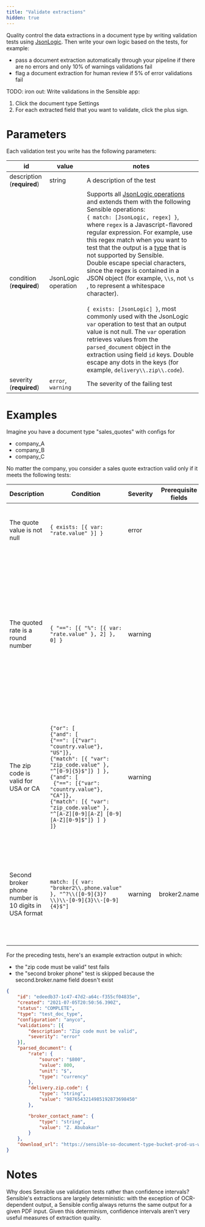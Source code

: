 ```yaml
---
title: "Validate extractions"
hidden: true
---
```


 

Quality control the data extractions in a document type by writing validation tests using  [JsonLogic](https://jsonlogic.com/).  Then write your own logic based on the tests, for example:

- pass a document extraction automatically through your pipeline if there are no errors and only 10% of warnings validations fail
- flag a document extraction for human review if 5% of error validations fail

TODO: iron out: Write validations in the Sensible app:

1. Click the document type Settings
2. For each extracted field that you want to validate, click the plus sign.

Parameters
====

Each validation test you write has the following parameters:

| id                         | value               | notes                                                        |
| -------------------------- | ------------------- | ------------------------------------------------------------ |
| description (**required**) | string              | A description of the test                                    |
| condition (**required**)   | JsonLogic operation | Supports all [JsonLogic operations](https://jsonlogic.com/operations.html)  and extends them with the following Sensible operations:<br/> `{ match: [JsonLogic, regex] }`, where `regex` is a Javascript-flavored regular expression. For example, use this  regex match when you want to test that the output is a [type](doc:types) that is not supported by Sensible.<br/>Double escape special characters, since the regex is contained in a JSON object (for example, `\\s`, not `\s` , to represent a whitespace character).  <br><br/>`{ exists: [JsonLogic] }`, most commonly used with the JsonLogic `var`  operation to test that an output value is not null. The  `var` operation retrieves values from the  `parsed_document` object in the extraction using field `id` keys. Double escape any dots in the keys (for example, `delivery\\.zip\\.code`). |
| severity (**required**)    | `error`, `warning`  | The severity of the failing test                             |

Examples
====

Imagine you have a document type "sales_quotes" with configs for

- company_A
- company_B
- company_C

No matter the company, you consider a sales quote extraction valid only if it meets the following tests:

| Description                                           | Condition                                                    | Severity | Prerequisite fields | Notes                                                        |      |
| ----------------------------------------------------- | ------------------------------------------------------------ | -------- | ------------------- | ------------------------------------------------------------ | ---- |
| The quote value is not null                           | `{ exists: [{ var: "rate.value" }] }`                        | error    |                     | Uses the Sensible `exists` operation to test that a field's output exists. |      |
| The quoted rate is a round number                     | `{ "==": [{ "%": [{ var: "rate.value" }, 2] }, 0] }`         | warning  |                     | retrieves the value of an extracted `rate` field  using the JsonLogic `var` operation, then uses the JsonLogic [modulo operation (%)](https://jsonlogic.com/operations.html#%25/) to divide the rate by 100, and passes the test if the remainder equals (`"=="`) 0. |      |
| The zip code is valid for USA or CA                   | `{"or": [`<br/>   `{"and": [`<br/>      `{"==": [{"var": "country.value"}, "US"]},`<br/>      `{"match": [{ "var": "zip_code.value" }, "^[0-9]{5}$"]} ] },`<br/> `{"and": [`<br/>    ` {"==": [{"var": "country.value"}, "CA"]},`<br/>    `{"match": [{ "var": "zip_code.value" }, "^[A-Z][0-9][A-Z] [0-9][A-Z][0-9]$"]} ] }`<br/>`]}` | warning  |                     | Tests if the zip code is a 5-digit number if the country is USA, or 6 alphanumeric characters if the country  is Canada. Uses a Sensible operation (`match`) to test against regular expressions. |      |
| Second broker phone number is 10 digits in USA format | `match: [{ var: "broker2\\.phone.value" }, "^?\\([0-9]{3}?\\)\\-[0-9]{3}\\-[0-9]{4}$"]` | warning  | broker2.name        | if the box for a second broker contact is filled out, test that the second broker's phone number has ten digits. Otherwise, skip this test. |      |



For the preceding tests, here's an example extraction output in which:

- the "zip code must be valid" test fails
- the "second broker phone" test is skipped because the second.broker.name field doesn't exist

```json
{
	"id": "edeedb37-1c47-47d2-a64c-f355cf04835e",
	"created": "2021-07-05T20:50:56.390Z",
	"status": "COMPLETE",
	"type": "test_doc_type",
	"configuration": "anyco",
	"validations": [{
		"description": "Zip code must be valid",
		"severity": "error"
	}],
	"parsed_document": {
		"rate": {
			"source": "$800",
			"value": 800,
			"unit": "$",
			"type": "currency"
		},
		"delivery.zip.code": {
			"type": "string",
			"value": "9876543214985192873698450"
		},

		"broker_contact_name": {
			"type": "string",
			"value": "Z. Abubakar"
		}
	},
	"download_url": "https://sensible-so-document-type-bucket-prod-us-west-2.s3.us-west-2.amazonaws.com/sensible/fc3484c5-3f35-4129-bb29-0ad1291ee9f8/EXTRACTION/edeedb37-1c47-47d2-a64c-f355cf04835e.pdf?AWSAccessKeyId=REDACTED&Expires=1625519233&Signature=REDACTEDD&x-amz-security-token=REDACTED"
}
```



Notes
====
Why does Sensible use validation tests rather than confidence intervals? Sensible's extractions are largely deterministic: with the exception of OCR-dependent output, a Sensible config always returns the same output for a given PDF input. Given this determinism, confidence intervals aren't very useful measures of extraction quality. 



